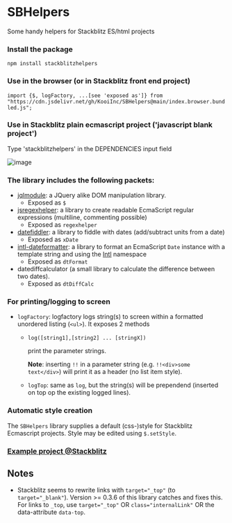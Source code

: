 # SBHelpers
Some handy helpers for Stackblitz ES/html projects

### Install the package
`npm install stackblitzhelpers`

### Use in the browser (or in Stackblitz front end project)
`import {$, logFactory, ...[see 'exposed as']} from "https://cdn.jsdelivr.net/gh/KooiInc/SBHelpers@main/index.browser.bundled.js";`

### Use in Stackblitz plain ecmascript project ('javascript blank project')
Type 'stackblitzhelpers' in the DEPENDENCIES input field

![image](https://github.com/KooiInc/SBHelpers/assets/836043/f1e33a6a-48d4-4d58-acb3-7150cd77806e)

### The library includes the following packets:

- [jqlmodule](https://www.npmjs.com/package/jqlmodule): a JQuery alike DOM manipulation library. 
  - Exposed as `$`
- [jsregexhelper](https://www.npmjs.com/package/jsregexphelper): a library to create readable EcmaScript regular expressions (multiline, commenting possible)
  - Exposed as `regexhelper`
- [datefiddler](https://www.npmjs.com/package/datefiddler): a library to fiddle with dates (add/subtract units from a date)
  - Exposed as `xDate`
- [intl-dateformatter](https://www.npmjs.com/package/intl-dateformatter): a library to format an EcmaScript `Date` instance with a template string and using the [Intl](https://developer.mozilla.org/en-US/docs/Web/JavaScript/Reference/Global_Objects/Intl) namespace
  - Exposed as `dtFormat`
- datediffcalculator (a small library to calculate the difference between two dates).
  - Exposed as `dtDiffCalc`

### For printing/logging to screen
- `logFactory`: logfactory logs string(s) to screen within a formatted unordered listing (`<ul>`). It exposes 2 methods
  - `log([string1],[string2] ... [stringX])`
    
    print the parameter strings.
    
    <b>Note</b>: inserting `!!` in a parameter string (e.g. `!!<div>some text</div>`) will print it as a header (no list item style).
  - `logTop`: same as `log`, but the string(s) will be prependend (inserted on top op the existing logged lines).

### Automatic style creation
The `SBHelpers` library supplies a default (css-)style for Stackblitz Ecmascript projects. Style may be edited using `$.setStyle`.

### [Example project @Stackblitz](https://stackblitz.com/edit/js-eukuys?file=index.js)

## Notes
- Stackblitz seems to rewrite links with `target="_top"` (to `target="_blank"`). 
  Version >= 0.3.6 of this library catches and fixes this. For links to `_top`, 
  use `target="_top"` OR `class="internalLink"` OR the data-attribute `data-top`.
